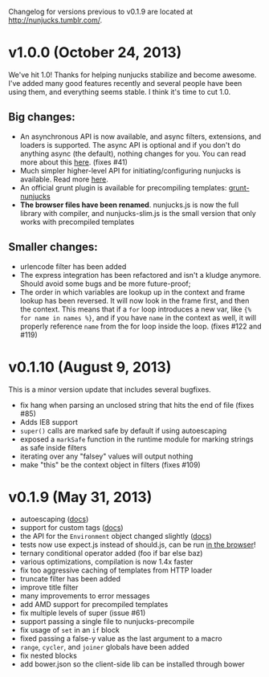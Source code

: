 Changelog for versions previous to v0.1.9 are located at http://nunjucks.tumblr.com/.

# v1.0.0 (October 24, 2013)

We've hit 1.0! Thanks for helping nunjucks stabilize and become
awesome. I've added many good features recently and several people
have been using them, and everything seems stable. I think it's time
to cut 1.0.

## Big changes:

* An asynchronous API is now available, and async filters, extensions, and
  loaders is supported. The async API is optional and if you don't do
  anything async (the default), nothing changes for you. You can read
  more about this
  [here](http://jlongster.github.io/nunjucks/api.html#asynchronous-support). (fixes #41)
* Much simpler higher-level API for initiating/configuring nunjucks is
  available. Read more
  [here](http://jlongster.github.io/nunjucks/api.html#simple-api).
* An official grunt plugin is available for precompiling templates: [grunt-nunjucks](https://github.com/jlongster/grunt-nunjucks)
* **The browser files have been renamed**. nunjucks.js is now the full
    library with compiler, and nunjucks-slim.js is the small version
    that only works with precompiled templates

## Smaller changes:

* urlencode filter has been added
* The express integration has been refactored and isn't a kludge
  anymore. Should avoid some bugs and be more future-proof;
* The order in which variables are lookup up in the context and frame
  lookup has been reversed. It will now look in the frame first, and
  then the context. This means that if a `for` loop introduces a new
  var, like `{% for name in names %}`, and if you have `name` in the
  context as well, it will properly reference `name` from the for loop
  inside the loop. (fixes #122 and #119)

# v0.1.10 (August 9, 2013)

This is a minor version update that includes several bugfixes.

* fix hang when parsing an unclosed string that hits the end of file (fixes #85)
* Adds IE8 support
* `super()` calls are marked safe by default if using autoescaping
* exposed a `markSafe` function in the runtime module for marking strings as safe inside filters
* iterating over any "falsey" values will output nothing
* make "this" be the context object in filters (fixes #109)

# v0.1.9 (May 31, 2013)

* autoescaping ([docs](http://nunjucks.jlongster.com/api#Autoescaping))
* support for custom tags ([docs](http://nunjucks.jlongster.com/api#Custom-Tags-%2526-Extensions))
* the API for the `Environment` object changed slightly ([docs](http://nunjucks.jlongster.com/api#new-Environment%28%255Bloaders%255D%252C-%255Boptions%255D%29))
* tests now use expect.js instead of should.js, can be run [in the browser](http://jlongster.github.io/nunjucks/tests/browser/)!
* ternary conditional operator added (foo if bar else baz)
* various optimizations, compilation is now 1.4x faster
* fix too aggressive caching of templates from HTTP loader
* truncate filter has been added
* improve title filter
* many improvements to error messages
* add AMD support for precompiled templates
* fix multiple levels of super (issue #61)
* support passing a single file to nunjucks-precompile
* fix usage of `set` in an `if` block
* fixed passing a false-y value as the last argument to a macro
* `range`, `cycler`, and `joiner` globals have been added
* fix nested blocks
* add bower.json so the client-side lib can be installed through bower
